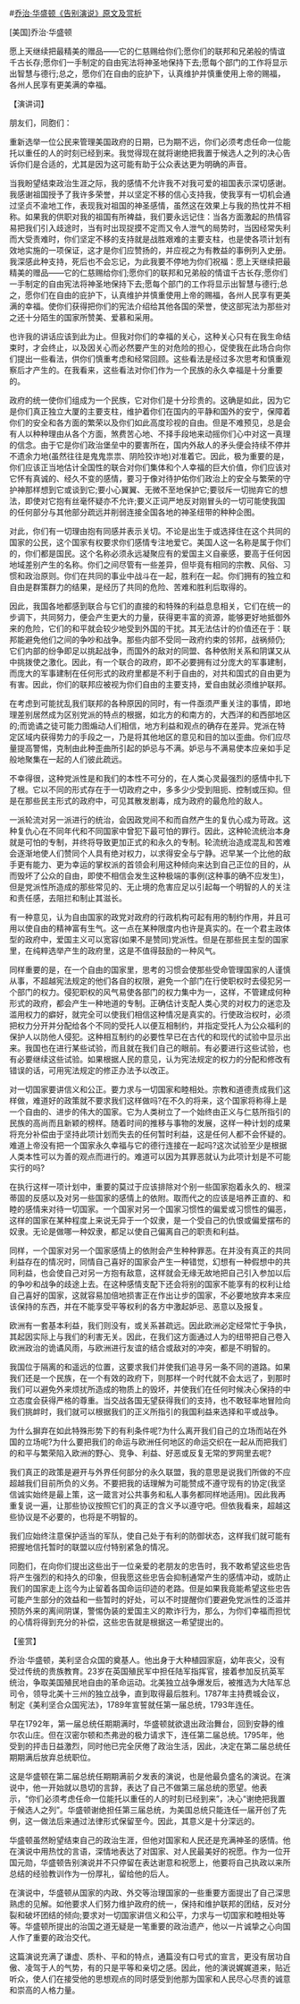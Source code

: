 #[乔治·华盛顿《告别演说》原文及赏析](https://www.vrrw.net/wx/14623.html)

[美国]乔治·华盛顿

愿上天继续把最精美的赠品——它的仁慈赐给你们;愿你们的联邦和兄弟般的情谊千古长存;愿你们一手制定的自由宪法将神圣地保持下去;愿每个部门的工作将显示出智慧与德行;总之，愿你们在自由的庇护下，认真维护并慎重使用上帝的赐福，各州人民享有更美满的幸福。

【演讲词】

朋友们，同胞们：

重新选举一位公民来管理美国政府的日期，已为期不远，你们必须考虑任命一位能托以重任的人的时刻已经到来。我觉得现在就将谢绝把我置于候选人之列的决心告诉你们是合适的，尤其是因为这可能有助于公众表达更为明确的声音。

当我盼望结束政治生涯之际，我的感情不允许我不对我可爱的祖国表示深切感谢。我感谢祖国授予了我许多荣誉，并以坚定不移的信心支持我，使我享有一切机会通过坚贞不渝地工作，表现我对祖国的神圣感情，虽然这在效果上与我的热忱并不相称。如果我的供职对我的祖国有所裨益，我们要永远记住：当各方面激起的热情容易把我们引入歧途时，当有时出现捉摸不定而又令人泄气的局势时，当因经常失利而大受责难时，你们坚定不移的支持就是战胜艰难的主要支柱，也是使各项计划有效地实施的一项保证，这才是你们应赞扬的，并应视之为有教益的事例列入史册。我深感此种支持，死后也不会忘记，为此我要不停地为你们祝福：愿上天继续把最精美的赠品——它的仁慈赐给你们;愿你们的联邦和兄弟般的情谊千古长存;愿你们一手制定的自由宪法将神圣地保持下去;愿每个部门的工作将显示出智慧与德行;总之，愿你们在自由的庇护下，认真维护并慎重使用上帝的赐福，各州人民享有更美满的幸福。使你们获得把你们的宪法介绍给其他各国的荣誉，使这部宪法为那些对之还十分陌生的国家所赞美、爱慕和采用。

也许我的讲话应该到此为止。但我对你们的幸福的关心，这种关心只有在我生命结束时，才会终止，以及因关心而必然要产生的对危险的担心，促使我在此场合向你们提出一些看法，供你们慎重考虑和经常回顾。这些看法是经过多次思考和慎重观察后才产生的。在我看来，这些看法对你们作为一个民族的永久幸福是十分重要的。

政府的统一使你们组成为一个民族，它对你们是十分珍贵的。这确是如此，因为它是你们真正独立大厦的主要支柱，维护着你们在国内的平静和国外的安宁，保障着你们的安全和各方面的繁荣以及你们如此高度珍视的自由。但是不难预见，总是会有人以种种理由从各个方面，煞费苦心地、不择手段地来动摇你们心中对这一真理的信念。由于它是你们政治堡垒中的要害所在，国内外敌人的矛头便会持续不停并不遗余力地(虽然往往是鬼鬼祟祟、阴险狡诈地)对准着它。因此，极为重要的是，你们应该正当地估计全国性的联合对你们集体和个人幸福的巨大价值，你们应该对它怀有真诚的、经久不变的感情，要习于像对待护佑你们政治上的安全与繁荣的守护神那样想到它或谈到它;要小心翼翼、无微不至地保护它;要驳斥一切抛弃它的想法，即使对它抱有丝毫怀疑亦不允许;要义正词严地反对刚冒头的一切可能使我国的任何部分与其他部分疏远并削弱连接全国各地的神圣纽带的种种企图。

对此，你们有一切理由抱有同感并表示关切。不论是出生于或选择住在这个共同的国家的公民，这个国家有权要求你们感情专注地爱它。美国人这一名称是属于你们的，你们都是国民。这个名称必须永远凝聚应有的爱国主义自豪感，要高于任何因地域差别产生的名称。你们之间尽管有一些差异，但毕竟有相同的宗教、风俗、习惯和政治原则。你们在共同的事业中战斗在一起，胜利在一起。你们拥有的独立和自由是群策群力的结果，是经历了共同的危险、苦难和胜利后取得的。

因此，我国各地都感到联合与它们的直接的和特殊的利益息息相关，它们在统一的步调下，共同努力，便会产生更大的力量，获得更丰富的资源，能够更好地抵御外来的危险，它们的和平就会较少地受到外国的干扰。其无法估计的价值还在于：联邦能避免他们之间的争吵和战争。那些内部不受同一政府约束的邻邦，战祸频仍;它们内部的纷争即足以挑起战争，而国外的敌对的同盟、各种依附关系和阴谋又从中挑拨使之激化。因此，有一个联合的政府，即不必要拥有过分庞大的军事建制，而庞大的军事建制在任何形式的政府里都是不利于自由的，对共和国式的自由更为有害。因此，你们的联邦应被视为你们自由的主要支持，爱自由就必须维护联邦。



在考虑到可能扰乱我们联邦的各种原因的同时，有一件亟须严重关注的事情，即地理差别居然成为区别党派的特点的根据，如北方的和南方的，大西洋的和西部地区的;而诡谲之徒可能力图煽动人们相信，地方利益和观点的确存在差异。党派在特定区域内获得势力的手段之一，乃是将其他地区的意见和目的加以歪曲。你们应尽量提高警惕，克制由此种歪曲所引起的妒忌与不满。妒忌与不满易使本应亲如手足般地聚集在一起的人们彼此疏远。

不幸得很，这种党派性是和我们的本性不可分的，在人类心灵最强烈的感情中扎下了根。它以不同的形式存在于一切政府之中，多多少少受到阻扼、控制或压抑。但是在那些民主形式的政府中，可见其散发剧毒，成为政府的最危险的敌人。

一派轮流对另一派进行的统治，会因政党间不和而自然产生的复仇心成为苛政。这种复仇心在不同年代和不同国家中曾犯下最可怕的罪行。因此，这种轮流统治本身就是可怕的专制，并终将导致更加正式的和永久的专制。轮流统治造成混乱和苦难会逐渐地使人们赞同个人具有绝对权力，以求得安全与宁静。迟早某一个比他的敌手更有能力、更为幸运的掌权派的首领会利用这种倾向来达到自己正位的目的，从而毁坏了公众的自由，即使不相信会发生这种极端的事例(这种事的确不应发生)，但是党派性所造成的那些常见的、无止境的危害应足以引起每一个明智的人的关注和责任感，去阻拦和制止其滋长。

有一种意见，认为自由国家的政党对政府的行政机构可起有用的制约作用，并且可用以使自由的精神富有生气。这一点在某种限度内也许是真实的。在一个君主政体型的政府中，爱国主义可以宽容(如果不是赞同)党派性。但是在那些民主型的国家里，在纯粹选举产生的政府里，这是不值得鼓励的一种风气。

同样重要的是，在一个自由的国家里，思考的习惯会使那些受命管理国家的人谨慎从事，不超越宪法规定的他们各自的权限，避免一个部门在行使职权时去侵犯另一个部门的权力。侵犯职权的风气易使各部门的权力集中为一，这样，不管建成何种形式的政府，都会产生一种地道的专制。正确估计支配人类心灵的对权力的迷恋及滥用权力的癖好，就完全可以使我们相信这种情况是真实的。行使政治权时，必须把权力分开并分配给各个不同的受托人以便互相制约，并指定受托人为公众福利的保护人以防他人侵犯。这种相互制约的必要性早已在古代的和现代的试验中显示出来。我国也在进行某些试验，而且就在我们自己的眼前。有必要进行这些试验，也有必要继续这些试验。如果根据人民的意见，认为宪法规定的权力的分配和修改有错误的话，可用宪法规定的修正办法予以改正。

对一切国家要讲信义和公正。要力求与一切国家和睦相处。宗教和道德责成我们这样做，难道好的政策就不要求我们这样做吗?在不久的将来，这个国家将称得上是一个自由的、进步的伟大的国家。它为人类树立了一个始终由正义与仁慈所指引的民族的高尚而且新颖的榜样。随着时间的推移与事物的发展，这样一种计划的成果将充分补偿由于坚持此项计划而失去的任何暂时利益，这是任何人都不会怀疑的。难道上帝没有把一个国家永久幸福与它的德行连接在一起吗?这次试验至少是根据人类本性可以为善的观点而进行的。难道可以因为其罪恶就认为此项计划是不可能实行的吗?

在执行这样一项计划中，重要的莫过于应该排除对个别一些国家抱着永久的、根深蒂固的反感以及对另一些国家的感情上的依附。取而代之的应该是培养正直的、和睦的感情来对待一切国家。一个国家对另一个国家习惯性的偏爱或习惯性的偏恶，这样的国家在某种程度上来说无异于一个奴隶，是一个受自己的仇恨或偏爱摆布的奴隶。无论是做哪一种奴隶，都足以使自己偏离自己的职责和利益。

同样，一个国家对另一个国家感情上的依附会产生种种罪恶。在并没有真正的共同利益存在的情况时，同情自己喜好的国家会产生一种错觉，幻想有一种假想中的共同利益，也会使自己对另一方抱有敌意，这样就会无缘无故地把自己引入参加以后的争吵和战争的歧途上去。在这种感情支配下还会将别的国家不能享有的权利让给自己喜好的国家，这就容易加倍地损害正在作出让步的国家，不必要地放弃本来应该保持的东西，并在不能享受平等权利的各方中激起妒忌、恶意以及报复。

欧洲有一套基本利益，我们则没有，或关系甚疏远。因此欧洲必定经常忙于争执，其起因实际上与我们的利害无关。因此，在我们这方面通过人为的纽带把自己卷入欧洲政治的诡谲风雨，与欧洲进行友谊的结合或敌对的冲突，都是不明智的。

我国位于隔离的和遥远的位置，这要求我们并使我们追寻另一条不同的道路。如果我们还是一个民族，在一个有效的政府下，则那样一个时代就不会太远了，到那时我们可以避免外来烦扰所造成的物质上的毁坏，并使我们在任何时候决心保持的中立态度会获得严格的尊重。当交战各国无望获得我们的支持，也不敢轻率地冒险向我们挑衅时，我们就可以根据我们的正义所指引的我国利益来选择和平或战争。

为什么摒弃在如此特殊形势下的有利条件呢?为什么离开我们自己的立场而站在外国的立场呢?为什么要把我们的命运与欧洲任何地区的命运交织在一起从而把我们的和平与繁荣陷入欧洲的野心、竞争、利益、好恶或反复无常的罗网里去呢?

我们真正的政策是避开与外界任何部分的永久联盟，我的意思是说我们所做的不应超越我们目前所负的义务。不要把我的话理解为可能赞成不遵守现有的协定(我坚信诚实始终是最上策，这一箴言对公共事务和私人事务都同样地适用)。因此我再重复说一遍，让那些协议按照它们的真正的含义予以遵守吧。但依我看来，超越这些协议是不必要的，也将是不明智的。

我们应始终注意保护适当的军队，使自己处于有利的防御状态，这样我们就可能有把握地信托暂时的联盟以应付特别紧急的情况。

同胞们，在向你们提出这些出于一位亲爱的老朋友的忠告时，我不敢希望这些忠告将产生强烈的和持久的印象，但我愿这些忠告会抑制通常产生的感情冲动，或防止我们的国家走上迄今为止留着各国命运印迹的老路。但是如果我竟能希望这些忠告可能产生部分的效益和一些暂时的好处，可以不时提醒你们要避免党派性的泛滥并预防外来的离间阴谋，警惕伪装的爱国主义的欺诈行为，那么，为你们幸福而担忧的心情将得到充分的补偿，这些忠告就是根据这一希望提出的。

【鉴赏】

乔治·华盛顿，美利坚合众国的奠基人。他出身于大种植园家庭，幼年丧父，没有受过传统的贵族教育。23岁在英国殖民军中担任陆军指挥官，接着参加反抗英军统治，争取美国殖民地自由的革命运动。北美独立战争爆发后，被推选为大陆军总司令，领导北美十三州的独立战争，直到取得最后胜利。1787年主持费城会议，制定《美利坚合众国宪法》，1789年宣誓就任第一届总统，1793年连任。

早在1792年，第一届总统任期期满时，华盛顿就欲退出政治舞台，回到安静的维尔农山庄。但在汉密尔顿和杰弗逊的极力请求下，连任第二届总统。1795年，他受到的抨击日益激烈，同时他已完全厌倦了政治生活，因此，决定在第二届总统任期期满后放弃总统职位。

这是华盛顿在第二届总统任期期满前夕发表的演说，也是他最负盛名的演说。在演说中，他一开始就以恳切的言辞，表达了自己不做第三届总统的愿望。他表示，“你们必须考虑任命一位能托以重任的人的时刻已经到来”，决心“谢绝把我置于候选人之列”。华盛顿谢绝担任第三届总统，为美国总统只能连任一届开创了先例，这一做法后来通过法律形式保留至今。因此，其意义是十分深远的。

华盛顿虽然盼望结束自己的政治生涯，但他对国家和人民还是充满神圣的感情。他在演说中用热忱的言语，深情地表达了对国家、对人民最美好的祝愿。作为一位开国元勋，华盛顿告别演说并不只停留在表达谢意和祝愿上，他要将自己执政以来所总结的经验教训作为一份厚礼，留给他的后人。

在演说中，华盛顿从国家的内政、外交等治理国家的一些重要方面提出了自己深思熟虑的见解。如他要求人们努力维护政府的统一，保持和维护联邦的团结，反对分裂和破坏团结的倾向;要求对一切国家讲信义和公平，力求与一切国家和睦相处等等。华盛顿所提出的治国之道无疑是一笔重要的政治遗产，他以一片诚挚之心向国人作了重要的政治交代。

这篇演说充满了谦虚、质朴、平和的特点，通篇没有口号式的宣言，更没有居功自傲、凌驾于人的气势，有的只是平等和亲切之感。因此，他的演说娓娓道来，贴近听众，使人们在接受他的思想观点的同时感受到他那为国家和人民尽心尽责的诚意和崇高的人格力量。

